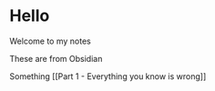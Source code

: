 # Hello

Welcome to my notes

These are from Obsidian

Something
[[Part 1 - Everything you know is wrong]]